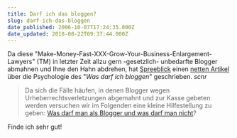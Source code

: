 ```yaml
---
title: Darf ich das bloggen?
slug: darf-ich-das-bloggen
date_published: 2006-10-07T17:24:35.000Z
date_updated: 2018-08-22T09:37:44.000Z
---
```


Da diese "Make-Money-Fast-XXX-Grow-Your-Business-Enlargement-Lawyers" (TM) in letzter Zeit allzu gern -gesetzlich- unbedarfte Blogger abmahnen und Ihne den Hahn abdrehen, hat [Spreeblick](http://www.spreeblick.com) einen [netten Artikel](http://www.spreeblick.com/2006/10/05/darf-ich-das-bloggen/) über die Psychologie des "*Was darf ich bloggen*" geschrieben. *scnr*

> Da sich die Fälle häufen, in denen Blogger wegen Urheberrechtsverletzungen abgemahnt und zur Kasse gebeten werden versuchen wir im Folgenden eine kleine Hilfestellung zu geben: [Was darf man als Blogger und was darf man nicht](http://www.spreeblick.com/2006/10/05/darf-ich-das-bloggen/)?

Finde ich sehr gut!
